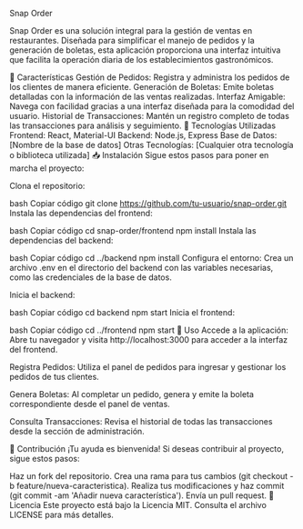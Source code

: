 Snap Order
<!-- Puedes reemplazar esto con el enlace a tu logo -->

Snap Order es una solución integral para la gestión de ventas en restaurantes. Diseñada para simplificar el manejo de pedidos y la generación de boletas, esta aplicación proporciona una interfaz intuitiva que facilita la operación diaria de los establecimientos gastronómicos.

🚀 Características
Gestión de Pedidos: Registra y administra los pedidos de los clientes de manera eficiente.
Generación de Boletas: Emite boletas detalladas con la información de las ventas realizadas.
Interfaz Amigable: Navega con facilidad gracias a una interfaz diseñada para la comodidad del usuario.
Historial de Transacciones: Mantén un registro completo de todas las transacciones para análisis y seguimiento.
🔧 Tecnologías Utilizadas
Frontend: React, Material-UI
Backend: Node.js, Express
Base de Datos: [Nombre de la base de datos]
Otras Tecnologías: [Cualquier otra tecnología o biblioteca utilizada]
📥 Instalación
Sigue estos pasos para poner en marcha el proyecto:

Clona el repositorio:

bash
Copiar código
git clone https://github.com/tu-usuario/snap-order.git
Instala las dependencias del frontend:

bash
Copiar código
cd snap-order/frontend
npm install
Instala las dependencias del backend:

bash
Copiar código
cd ../backend
npm install
Configura el entorno: Crea un archivo .env en el directorio del backend con las variables necesarias, como las credenciales de la base de datos.

Inicia el backend:

bash
Copiar código
cd backend
npm start
Inicia el frontend:

bash
Copiar código
cd ../frontend
npm start
🎨 Uso
Accede a la aplicación: Abre tu navegador y visita http://localhost:3000 para acceder a la interfaz del frontend.

Registra Pedidos: Utiliza el panel de pedidos para ingresar y gestionar los pedidos de tus clientes.

Genera Boletas: Al completar un pedido, genera y emite la boleta correspondiente desde el panel de ventas.

Consulta Transacciones: Revisa el historial de todas las transacciones desde la sección de administración.

🤝 Contribución
¡Tu ayuda es bienvenida! Si deseas contribuir al proyecto, sigue estos pasos:

Haz un fork del repositorio.
Crea una rama para tus cambios (git checkout -b feature/nueva-caracteristica).
Realiza tus modificaciones y haz commit (git commit -am 'Añadir nueva característica').
Envía un pull request.
📜 Licencia
Este proyecto está bajo la Licencia MIT. Consulta el archivo LICENSE para más detalles.
